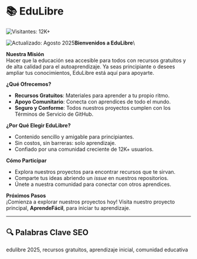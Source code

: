 # 📚 EduLibre

![Visitantes: 12K+](https://img.shields.io/badge/Visitantes-12K+-ff9f43)

![Actualizado: Agosto 2025](https://img.shields.io/badge/Actualizado-Agosto_2025-3498db)**Bienvenidos a EduLibre**\
 

**Nuestra Misión**\
Hacer que la educación sea accesible para todos con recursos gratuitos y de alta calidad para el autoaprendizaje. Ya seas principiante o desees ampliar tus conocimientos, EduLibre está aquí para apoyarte.

**¿Qué Ofrecemos?**

- **Recursos Gratuitos**: Materiales para aprender a tu propio ritmo.
- **Apoyo Comunitario**: Conecta con aprendices de todo el mundo.
- **Seguro y Conforme**: Todos nuestros proyectos cumplen con los Términos de Servicio de GitHub.

**¿Por Qué Elegir EduLibre?**

- Contenido sencillo y amigable para principiantes.
- Sin costos, sin barreras: solo aprendizaje.
- Confiado por una comunidad creciente de 12K+ usuarios.

**Cómo Participar**

- Explora nuestros proyectos para encontrar recursos que te sirvan.
- Comparte tus ideas abriendo un *issue* en nuestros repositorios.
- Únete a nuestra comunidad para conectar con otros aprendices.

**Próximos Pasos**\
¡Comienza a explorar nuestros proyectos hoy! Visita nuestro proyecto principal, **AprendeFácil**, para iniciar tu aprendizaje.

---

## 🔍 Palabras Clave SEO

edulibre 2025, recursos gratuitos, aprendizaje inicial, comunidad educativa
